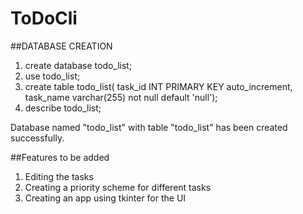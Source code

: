 # ToDoCli

##DATABASE CREATION
1. create database todo_list;
2. use todo_list;
3. create table todo_list( task_id INT PRIMARY KEY auto_increment, task_name varchar(255) not null default 'null');
4. describe todo_list;

Database named "todo_list" with table "todo_list" has been created successfully.

##Features to be added
1. Editing the tasks
2. Creating a priority scheme for different tasks
3. Creating an app using tkinter for the UI
